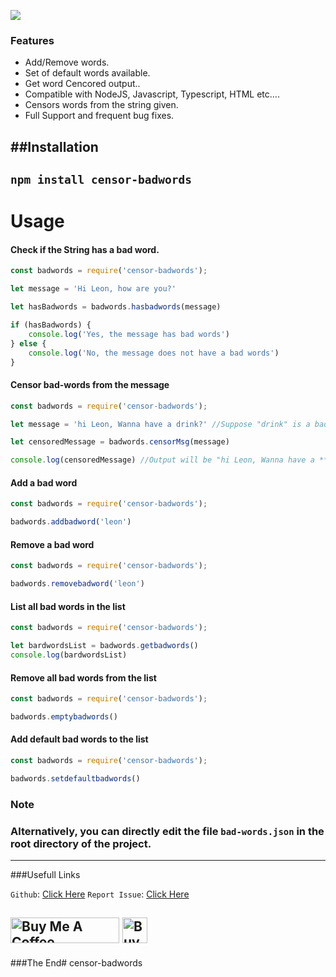 ![](https://www.psdstamps.com/wp-content/uploads/2019/11/grunge-censored-label-png-768x512.png)
### Features

- Add/Remove words.
- Set of default words available.
- Get word Cencored output..
- Compatible with NodeJS, Javascript, Typescript, HTML etc....
- Censors words from the string given.
- Full Support and frequent bug fixes.



##Installation
-------------
`npm install censor-badwords`
-------------


# Usage


#### Check if the String has a bad word.
```js
const badwords = require('censor-badwords');

let message = 'Hi Leon, how are you?'

let hasBadwords = badwords.hasbadwords(message)

if (hasBadwords) {
    console.log('Yes, the message has bad words')
} else {
    console.log('No, the message does not have a bad words')
}
```

#### Censor bad-words from the message
```js
const badwords = require('censor-badwords');

let message = 'hi Leon, Wanna have a drink?' //Suppose "drink" is a bad word.

let censoredMessage = badwords.censorMsg(message)

console.log(censoredMessage) //Output will be "hi Leon, Wanna have a ****?"
```

#### Add a bad word
```js
const badwords = require('censor-badwords');

badwords.addbadword('leon')
```

#### Remove a bad word
```js
const badwords = require('censor-badwords');

badwords.removebadword('leon')
```
#### List all bad words in the list
```js
const badwords = require('censor-badwords');

let bardwordsList = badwords.getbadwords()
console.log(bardwordsList)
```
#### Remove all bad words from the list
```js
const badwords = require('censor-badwords');

badwords.emptybadwords()
```
#### Add default bad words to the list
```js
const badwords = require('censor-badwords');

badwords.setdefaultbadwords()
```

### **Note**
### Alternatively, you can directly edit the file `bad-words.json` in the root directory of the project.


------------------------------


###Usefull Links



`Github`: [Click Here](https://github.com/D3OXY)
`Report Issue`: [Click Here](https://github.com/D3OXY/pterodactyl-optimized-paper-egg/issues)

[id/name]: http://link-url/
[Issue]: https://github.com/D3OXY/pterodactyl-optimized-paper-egg/issues
<a href="https://www.buymeacoffee.com/deoxy" target="_blank"><img src="https://cdn.buymeacoffee.com/buttons/default-orange.png" alt="Buy Me A Coffee" height="41" width="174"></a>
<a href="https://github.com/D3OXY" target="_blank"><img src="https://w7.pngwing.com/pngs/711/176/png-transparent-github-inc-repository-source-code-github-mammal-cat-like-mammal-carnivoran-thumbnail.png" alt="Buy Me A Coffee" height="41" width="40"></a>
---------------
###The End#   c e n s o r - b a d w o r d s  
 